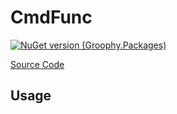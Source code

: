 # CmdFunc
[![NuGet version (Groophy.Packages)](https://img.shields.io/nuget/v/Groophy.CmdFunc.svg?style=flat-square)](https://www.nuget.org/packages/Groophy.CmdFunc/1.0.1)

[Source Code](https://github.com/Groophy-Inc/Groophy.CmdFunc/blob/main/Groophy.CmdFunc/CmdFunc.cs)

## Usage
